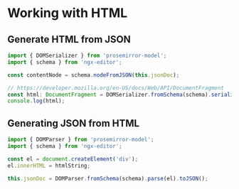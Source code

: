 # Working with HTML

## Generate HTML from JSON

```ts
import { DOMSerializer } from 'prosemirror-model';
import { schema } from 'ngx-editor';

const contentNode = schema.nodeFromJSON(this.jsonDoc);

// https://developer.mozilla.org/en-US/docs/Web/API/DocumentFragment
const html: DocumentFragment = DOMSerializer.fromSchema(schema).serializeFragment(contentNode.content);
console.log(html);
```

## Generating JSON from HTML

```ts
import { DOMParser } from 'prosemirror-model';
import { schema } from 'ngx-editor';

const el = document.createElement('div');
el.innerHTML = htmlString;

this.jsonDoc = DOMParser.fromSchema(schema).parse(el).toJSON();
```
